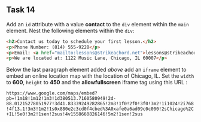 ## Task 14
Add an `id` attribute with a value **contact** to the `div` element within the `main` element. Nest the following elements within the `div`:

```html
<h2>Contact us today to schedule your first lesson.</h2>
<p>Phone Number: (814) 555-9228</p>
<p>Email: <a href="mailto:lessons@strikeachord.net">lessons@strikeachord.net</a></p>       
<p>We are located at: 1122 Music Lane, Chicago, IL 60007</p>
```
 
 
Below the last paragraph element added *above* add an `iframe` element to embed an online location map with the location of Chicago, IL. Set the `width` to **600**, `height` to **450** and the **allowfullscreen** iframe tag using this URL :

```https://www.google.com/maps/embed?pb=!1m18!1m12!1m3!1d380513.7160580949!2d-88.01215278051977!3d41.83339249282865!2m3!1f0!2f0!3f0!3m2!1i1024!2i768!4f13.1!3m3!1m2!1s0x880e2c3cd0f4cbed%3A0xafe0a6ad09c0c000!2sChicago%2C+IL!5e0!3m2!1sen!2sus!4v1558660826146!5m2!1sen!2sus```
 